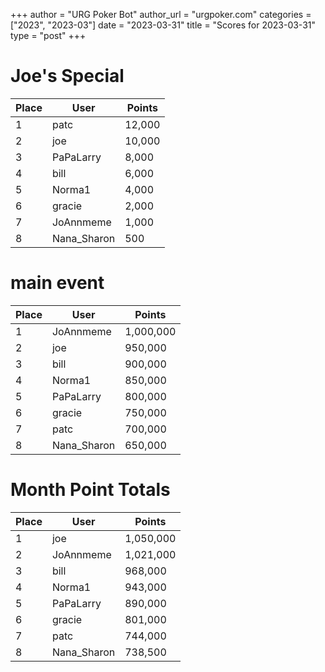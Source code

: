 +++
author = "URG Poker Bot"
author_url = "urgpoker.com"
categories = ["2023", "2023-03"]
date = "2023-03-31"
title = "Scores for 2023-03-31"
type = "post"
+++
# Joe's Special

| Place | User | Points |
|-------|------|--------|
| 1 | patc | 12,000 |
| 2 | joe | 10,000 |
| 3 | PaPaLarry | 8,000 |
| 4 | bill | 6,000 |
| 5 | Norma1 | 4,000 |
| 6 | gracie | 2,000 |
| 7 | JoAnnmeme | 1,000 |
| 8 | Nana_Sharon | 500 |

# main event

| Place | User | Points |
|-------|------|--------|
| 1 | JoAnnmeme | 1,000,000 |
| 2 | joe | 950,000 |
| 3 | bill | 900,000 |
| 4 | Norma1 | 850,000 |
| 5 | PaPaLarry | 800,000 |
| 6 | gracie | 750,000 |
| 7 | patc | 700,000 |
| 8 | Nana_Sharon | 650,000 |

# Month Point Totals

| Place | User | Points |
|-------|------|--------|
| 1 | joe | 1,050,000 |
| 2 | JoAnnmeme | 1,021,000 |
| 3 | bill | 968,000 |
| 4 | Norma1 | 943,000 |
| 5 | PaPaLarry | 890,000 |
| 6 | gracie | 801,000 |
| 7 | patc | 744,000 |
| 8 | Nana_Sharon | 738,500 |
